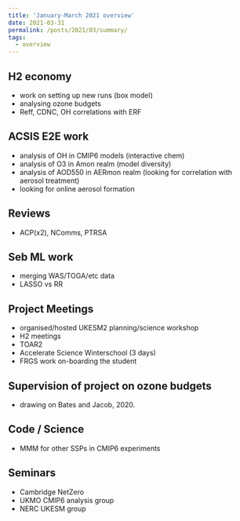 ```yaml
---
title: 'January-March 2021 overview'
date: 2021-03-31
permalink: /posts/2021/03/summary/
tags:
  - overview
---
```


## H2 economy
- work on setting up new runs (box model)
- analysing ozone budgets
- Reff, CDNC, OH correlations with ERF

## ACSIS E2E work
- analysis of OH in CMIP6 models (interactive chem)
- analysis of O3 in Amon realm (model diversity)
- analysis of AOD550 in AERmon realm (looking for correlation with aerosol treatment)
- looking for online aerosol formation 

## Reviews
- ACP(x2), NComms, PTRSA

## Seb ML work
- merging WAS/TOGA/etc data 
- LASSO vs RR

## Project Meetings
- organised/hosted UKESM2 planning/science workshop
- H2 meetings
- TOAR2
- Accelerate Science Winterschool (3 days)
- FRGS work on-boarding the student 

## Supervision of project on ozone budgets
- drawing on Bates and Jacob, 2020.

## Code / Science
- MMM for other SSPs in CMIP6 experiments

## Seminars
- Cambridge NetZero
- UKMO CMIP6 analysis group
- NERC UKESM group
